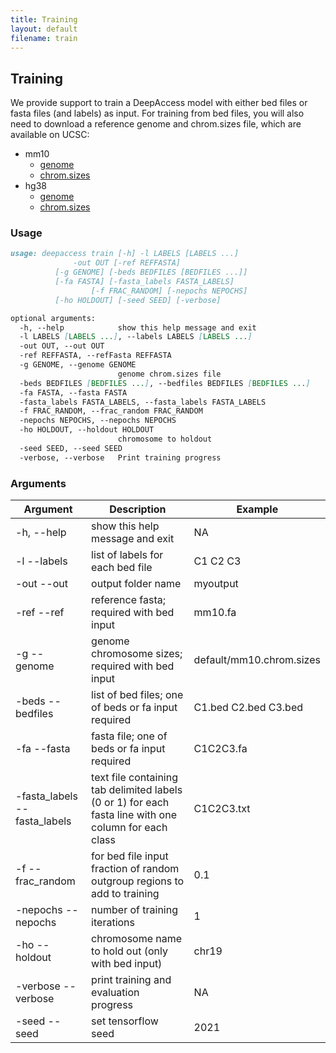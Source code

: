 ```yaml
---
title: Training
layout: default
filename: train
---
```

## Training

We provide support to train a DeepAccess model with either bed files or fasta files (and labels) as input. For training from bed files, you will also need to download a reference genome and chrom.sizes file, which are available on UCSC:

- mm10 
    - [genome](http://hgdownload.soe.ucsc.edu/goldenPath/mm10/bigZips/mm10.fa.gz) 
    - [chrom.sizes](http://hgdownload.soe.ucsc.edu/goldenPath/mm10/bigZips/mm10.chrom.sizes)
- hg38 
    - [genome](http://hgdownload.soe.ucsc.edu/goldenPath/hg38/bigZips/hg38.fa.gz) 
    - [chrom.sizes](http://hgdownload.soe.ucsc.edu/goldenPath/hg38/bigZips/hg38.chrom.sizes)

### Usage
```markdown
usage: deepaccess train [-h] -l LABELS [LABELS ...]
       		  -out OUT [-ref REFFASTA]
		  [-g GENOME] [-beds BEDFILES [BEDFILES ...]]
		  [-fa FASTA] [-fasta_labels FASTA_LABELS]
                  [-f FRAC_RANDOM] [-nepochs NEPOCHS]
		  [-ho HOLDOUT] [-seed SEED] [-verbose]

optional arguments:
  -h, --help            show this help message and exit
  -l LABELS [LABELS ...], --labels LABELS [LABELS ...]
  -out OUT, --out OUT
  -ref REFFASTA, --refFasta REFFASTA
  -g GENOME, --genome GENOME
                        genome chrom.sizes file
  -beds BEDFILES [BEDFILES ...], --bedfiles BEDFILES [BEDFILES ...]
  -fa FASTA, --fasta FASTA
  -fasta_labels FASTA_LABELS, --fasta_labels FASTA_LABELS
  -f FRAC_RANDOM, --frac_random FRAC_RANDOM
  -nepochs NEPOCHS, --nepochs NEPOCHS
  -ho HOLDOUT, --holdout HOLDOUT
                        chromosome to holdout
  -seed SEED, --seed SEED
  -verbose, --verbose   Print training progress
```
### Arguments
| Argument   | Description | Example |
| ---------  | ----------- | -------- |
| -h, --help | show this help message and exit | NA |
| -l --labels | list of labels for each bed file | C1 C2 C3 |
| -out --out  | output folder name | myoutput |
| -ref --ref  | reference fasta; required with bed input | mm10.fa |
| -g --genome | genome chromosome sizes; required with bed input | default/mm10.chrom.sizes |
| -beds --bedfiles | list of bed files; one of beds or fa input required | C1.bed C2.bed C3.bed |
| -fa --fasta | fasta file;  one of beds or fa input required | C1C2C3.fa |
| -fasta_labels --fasta_labels | text file containing tab delimited labels (0 or 1) for each fasta line with one column for each class | C1C2C3.txt |
| -f  --frac_random | for bed file input fraction of random outgroup regions to add to training | 0.1 |
| -nepochs --nepochs | number of training iterations | 1 |
| -ho --holdout | chromosome name to hold out (only with bed input) | chr19 |
| -verbose --verbose | print training and evaluation progress | NA |
| -seed --seed | set tensorflow seed | 2021 |

